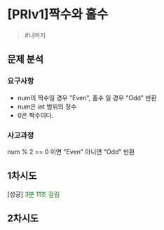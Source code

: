# [PRlv1]짝수와 홀수

<!-- 작성완료 후 문제 유형 및 핵심 알고리즘을 해시 태그로 기입 또 다른 문제 풀이 방식이 있을 경우, 구분해서 기입 -->
> #나머지

## 문제 분석

<!--문제에서 요구하고 제한하는 모든 것들을 정리 자유로운 형태로 기입-->
### 요구사항

- num이 짝수일 경우 "Even", 홀수 일 경우 "Odd" 반환
- num은 int 범위의 정수
- 0은 짝수이다.

<!--자유롭게 메모하는 식으로 풀이법에 대한 사고를 정리(중요)-->
### 사고과정

num % 2 == 0 이면 "Even" 아니면 "Odd" 반환

<!--문제 풀이 시도에 대한 정보를 기록 성공/실패 여부와 실패시 실패 원인 실패 이유 등 기입-->
## 1차시도

[성공] <green>3분 11초 걸림</green>

## 2차시도

<style>
    red {color: red;}
    green {color: green;}
    yellow {color: yellow;}
    blue {color: blue;}
</style>

